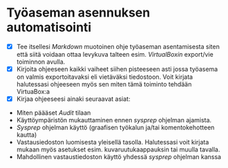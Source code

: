 # Työaseman asennuksen automatisointi  

- [x] Tee itsellesi *Markdown* muotoinen ohje työaseman asentamisesta siten että siitä voidaan ottaa levykuva talteen esim. *VirtualBoxin* export/vie toiminnon avulla.  
- [x] Kirjoita ohjeeseen kaikki vaiheet siihen pisteeseen asti jossa työasema on valmis exportoitavaksi eli vietäväksi tiedostoon. Voit kirjata halutessasi ohjeeseen myös sen miten tämä toiminto tehdään VirtuaBox:a  
- [x] Kirjaa ohjeeseesi ainaki seuraavat asiat: 
* Miten päääset *Audit* tilaan
* Käyttöympäristön mukauttaminen ennen *sysprep* ohjelman ajamista.
* *Sysprep* ohjelman käyttö (graafisen työkalun ja/tai komentokehotteen kautta)
* Vastausiedoston luomisesta yleisellä tasolla. Halutessasi voit kirjata mukaan myös asetukset esim. kuvaruutukaappauksin tai muulla tavalla.
* Mahdollinen vastaustiedoston käyttö yhdessä *sysprep* ohjelman kanssa   
